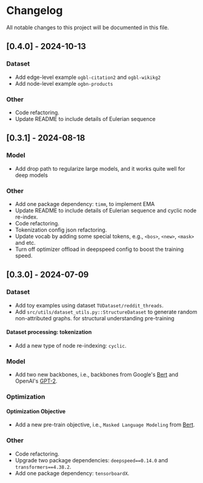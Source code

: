 # Changelog

All notable changes to this project will be documented in this file.

## [0.4.0] - 2024-10-13

### Dataset
- Add edge-level example `ogbl-citation2` and `ogbl-wikikg2`
- Add node-level example `ogbn-products`

### Other
- Code refactoring.
- Update README to include details of Eulerian sequence

## [0.3.1] - 2024-08-18

### Model
- Add drop path to regularize large models, and it works quite well for deep models

### Other
- Add one package dependency: `timm`, to implement EMA
- Update README to include details of Eulerian sequence and cyclic node re-index.
- Code refactoring.
- Tokenization config json refactoring.
- Update vocab by adding some special tokens, e.g., `<bos>`, `<new>`, `<mask>` and etc.
- Turn off optimizer offload in deepspeed config to boost the training speed.

## [0.3.0] - 2024-07-09

### Dataset
- Add toy examples using dataset `TUDataset/reddit_threads`.
- Add `src/utils/dataset_utils.py::StructureDataset` to generate random non-attributed graphs.
  for structural understanding pre-training

#### Dataset processing: tokenization
- Add a new type of node re-indexing: `cyclic`.

### Model
- Add two new backbones, i.e., backbones from Google's [Bert](https://arxiv.org/abs/1810.04805)
  and OpenAI's [GPT-2](https://d4mucfpksywv.cloudfront.net/better-language-models/language-models.pdf).

### Optimization

#### Optimization Objective
- Add a new pre-train objective, i.e., `Masked Language Modeling` from [Bert](https://arxiv.org/abs/1810.04805).

### Other
- Code refactoring.
- Upgrade two package dependencies: `deepspeed==0.14.0` and `transformers==4.38.2`.
- Add one package dependency: `tensorboardX`.

